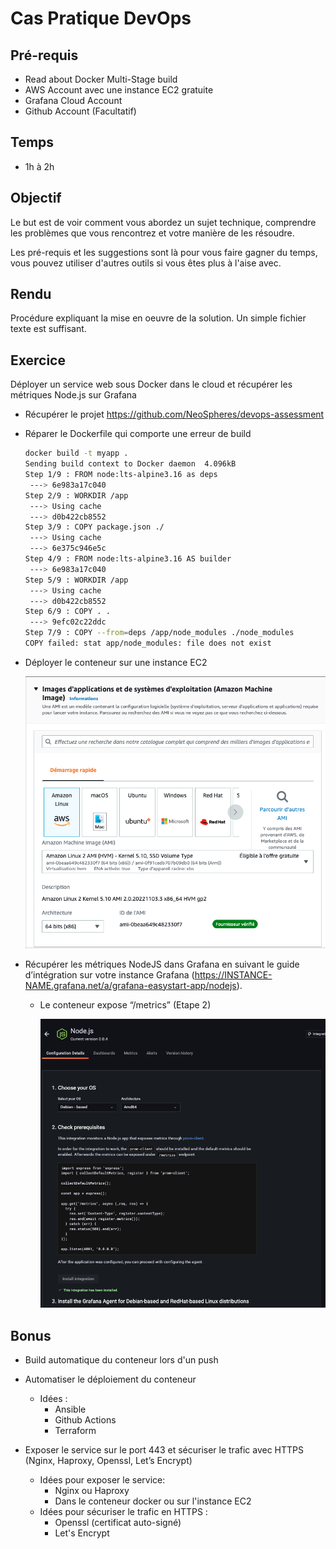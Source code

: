# Cas Pratique DevOps

## Pré-requis

- Read about Docker Multi-Stage build
- AWS Account avec une instance EC2 gratuite
- Grafana Cloud Account
- Github Account (Facultatif)

## Temps

- 1h à 2h 

## Objectif

Le but est de voir comment vous abordez un sujet technique, comprendre les problèmes que vous rencontrez et votre manière de les résoudre.

Les pré-requis et les suggestions sont là pour vous faire gagner du temps, vous pouvez utiliser d'autres outils si vous êtes plus à l'aise avec.

## Rendu 

Procédure expliquant la mise en oeuvre de la solution. Un simple fichier texte est suffisant.

## Exercice

Déployer un service web sous Docker dans le cloud et récupérer les métriques Node.js sur Grafana 

- Récupérer le projet https://github.com/NeoSpheres/devops-assessment
- Réparer le Dockerfile qui comporte une erreur de build
    
    ```bash
    docker build -t myapp .                                                                                                                                              13:06:52
    Sending build context to Docker daemon  4.096kB
    Step 1/9 : FROM node:lts-alpine3.16 as deps
     ---> 6e983a17c040
    Step 2/9 : WORKDIR /app
     ---> Using cache
     ---> d0b422cb8552
    Step 3/9 : COPY package.json ./
     ---> Using cache
     ---> 6e375c946e5c
    Step 4/9 : FROM node:lts-alpine3.16 AS builder
     ---> 6e983a17c040
    Step 5/9 : WORKDIR /app
     ---> Using cache
     ---> d0b422cb8552
    Step 6/9 : COPY . .
     ---> 9efc02c22ddc
    Step 7/9 : COPY --from=deps /app/node_modules ./node_modules
    COPY failed: stat app/node_modules: file does not exist
    ```
    
- Déployer le conteneur sur une instance EC2
    
    ![aws.png](aws.png)
    
- Récupérer les métriques NodeJS dans Grafana en suivant le guide d’intégration sur votre instance Grafana (https://INSTANCE-NAME.grafana.net/a/grafana-easystart-app/nodejs).
    - Le conteneur expose “/metrics” (Etape 2)
        
        ![grafana-integration.png](grafana-integration.png)
        

## Bonus

- Build automatique du conteneur lors d'un push    

- Automatiser le déploiement du conteneur
    - Idées : 
        - Ansible
        - Github Actions
        - Terraform

- Exposer le service sur le port 443 et sécuriser le trafic avec HTTPS (Nginx, Haproxy, Openssl, Let’s Encrypt)
    - Idées pour exposer le service: 
        - Nginx ou Haproxy
        - Dans le conteneur docker ou sur l'instance EC2
    - Idées pour sécuriser le trafic en HTTPS : 
        - Openssl (certificat auto-signé)
        - Let's Encrypt
